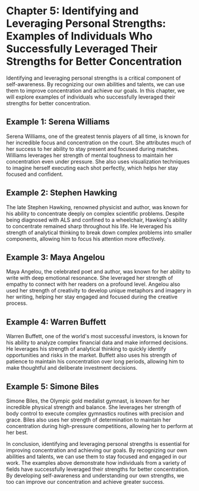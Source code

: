 Chapter 5: Identifying and Leveraging Personal Strengths: Examples of Individuals Who Successfully Leveraged Their Strengths for Better Concentration
=====================================================================================================================================================

Identifying and leveraging personal strengths is a critical component of self-awareness. By recognizing our own abilities and talents, we can use them to improve concentration and achieve our goals. In this chapter, we will explore examples of individuals who successfully leveraged their strengths for better concentration.

Example 1: Serena Williams
--------------------------

Serena Williams, one of the greatest tennis players of all time, is known for her incredible focus and concentration on the court. She attributes much of her success to her ability to stay present and focused during matches. Williams leverages her strength of mental toughness to maintain her concentration even under pressure. She also uses visualization techniques to imagine herself executing each shot perfectly, which helps her stay focused and confident.

Example 2: Stephen Hawking
--------------------------

The late Stephen Hawking, renowned physicist and author, was known for his ability to concentrate deeply on complex scientific problems. Despite being diagnosed with ALS and confined to a wheelchair, Hawking's ability to concentrate remained sharp throughout his life. He leveraged his strength of analytical thinking to break down complex problems into smaller components, allowing him to focus his attention more effectively.

Example 3: Maya Angelou
-----------------------

Maya Angelou, the celebrated poet and author, was known for her ability to write with deep emotional resonance. She leveraged her strength of empathy to connect with her readers on a profound level. Angelou also used her strength of creativity to develop unique metaphors and imagery in her writing, helping her stay engaged and focused during the creative process.

Example 4: Warren Buffett
-------------------------

Warren Buffett, one of the world's most successful investors, is known for his ability to analyze complex financial data and make informed decisions. He leverages his strength of analytical thinking to quickly identify opportunities and risks in the market. Buffett also uses his strength of patience to maintain his concentration over long periods, allowing him to make thoughtful and deliberate investment decisions.

Example 5: Simone Biles
-----------------------

Simone Biles, the Olympic gold medalist gymnast, is known for her incredible physical strength and balance. She leverages her strength of body control to execute complex gymnastics routines with precision and grace. Biles also uses her strength of determination to maintain her concentration during high-pressure competitions, allowing her to perform at her best.

In conclusion, identifying and leveraging personal strengths is essential for improving concentration and achieving our goals. By recognizing our own abilities and talents, we can use them to stay focused and engaged in our work. The examples above demonstrate how individuals from a variety of fields have successfully leveraged their strengths for better concentration. By developing self-awareness and understanding our own strengths, we too can improve our concentration and achieve greater success.
